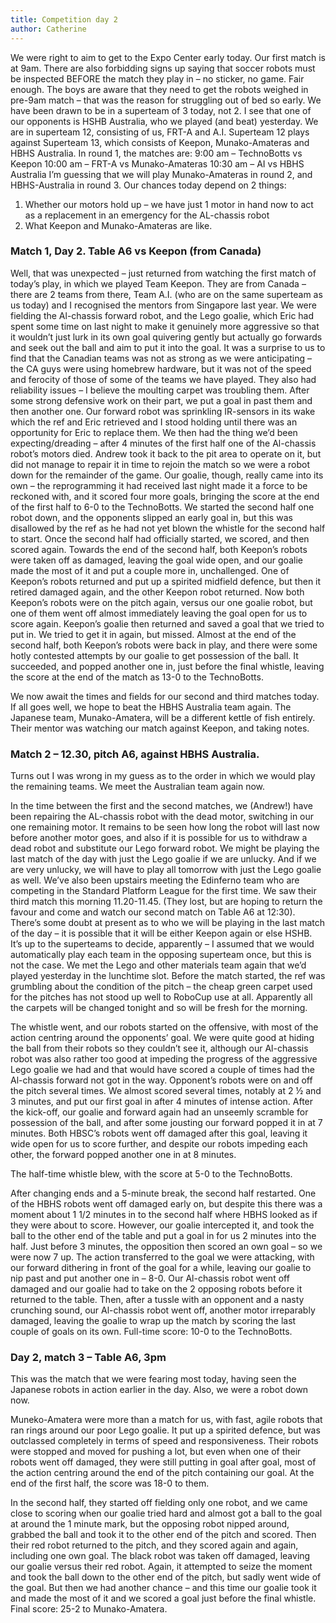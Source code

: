 ```yaml
---
title: Competition day 2
author: Catherine
---
```

We were right to aim to get to the Expo Center early today. Our first match is at 9am. There are also forbidding signs up saying that soccer robots must be inspected BEFORE the match they play in – no sticker, no game. Fair enough. The boys are aware that they need to get the robots weighed in pre-9am match – that was the reason for struggling out of bed so early.
We have been drawn to be in a superteam of 3 today, not 2. I see that one of our opponents is HSHB Australia, who we played (and beat) yesterday.
We are in superteam 12, consisting of us, FRT-A and A.I.
Superteam 12 plays against Superteam 13, which consists of Keepon, Munako-Amateras and HBHS Australia.
In round 1, the matches are:
9:00 am – TechnoBotts vs Keepon
10:00 am – FRT-A vs Munako-Amateras
10:30 am – AI vs HBHS Australia
I’m guessing that we will play Munako-Amateras in round 2, and HBHS-Australia in round 3.
Our chances today depend on 2 things:

1. Whether our motors hold up – we have just 1 motor in hand now to act as a replacement in an emergency for the AL-chassis robot
2. What Keepon and Munako-Amateras are like.

### Match 1, Day 2. Table A6 vs Keepon (from Canada)
Well, that was unexpected – just returned from watching the first match of today’s play, in which we played Team Keepon. They are from Canada – there are 2 teams from there, Team A.I. (who are on the same superteam as us today) and I recognised the mentors from Singapore last year.
We were fielding the Al-chassis forward robot, and the Lego goalie, which Eric had spent some time on last night to make it genuinely more aggressive so that it wouldn’t just lurk in its own goal quivering gently but actually go forwards and seek out the ball and aim to put it into the goal.
It was a surprise to us to find that the Canadian teams was not as strong as we were anticipating – the CA guys were using homebrew hardware, but it was not of the speed and ferocity of those of some of the teams we have played. They also had reliability issues – I believe the moulting carpet was troubling them.
After some strong defensive work on their part, we put a goal in past them and then another one. Our forward robot was sprinkling IR-sensors in its wake which the ref and Eric retrieved and I stood holding until there was an opportunity for Eric to replace them.
We then had the thing we’d been expecting/dreading – after 4 minutes of the first half one of the Al-chassis robot’s motors died. Andrew took it back to the pit area to operate on it, but did not manage to repair it in time to rejoin the match so we were a robot down for the remainder of the game.
Our goalie, though, really came into its own – the reprogramming it had received last night made it a force to be reckoned with, and it scored four more goals, bringing the score at the end of the first half to 6-0 to the TechnoBotts.
We started the second half one robot down, and the opponents slipped an early goal in, but this was disallowed by the ref as he had not yet blown the whistle for the second half to start. Once the second half had officially started, we scored, and then scored again.
Towards the end of the second half, both Keepon’s robots were taken off as damaged, leaving the goal wide open, and our goalie made the most of it and put a couple more in, unchallenged. One of Keepon’s robots returned and put up a spirited midfield defence, but then it retired damaged again, and the other Keepon robot returned.
Now both Keepon’s robots were on the pitch again, versus our one goalie robot, but one of them went off almost immediately leaving the goal open for us to score again.
Keepon’s goalie then returned and saved a goal that we tried to put in. We tried to get it in again, but missed.
Almost at the end of the second half, both Keepon’s robots were back in play, and there were some hotly contested attempts by our goalie to get possession of the ball. It succeeded, and popped another one in, just before the final whistle, leaving the score at the end of the match as 13-0 to the TechnoBotts.

We now await the times and fields for our second and third matches today. If all goes well, we hope to beat the HBHS Australia team again. The Japanese team, Munako-Amatera, will be a different kettle of fish entirely. Their mentor was watching our match against Keepon, and taking notes.

### Match 2 – 12.30, pitch A6, against HBHS Australia.

Turns out I was wrong in my guess as to the order in which we would play the remaining teams. We meet the Australian team again now.

In the time between the first and the second matches, we (Andrew!) have been repairing the AL-chassis robot with the dead motor, switching in our one remaining motor. It remains to be seen how long the robot will last now before another motor goes, and also if it is possible for us to withdraw a dead robot and substitute our Lego forward robot. We might be playing the last match of the day with just the Lego goalie if we are unlucky. And if we are very unlucky, we will have to play all tomorrow with just the Lego goalie as well.
We’ve also been upstairs meeting the Edinferno team who are competing in the Standard Platform League for the first time. We saw their third match this morning 11.20-11.45. (They lost, but are hoping to return the favour and come and watch our second match on Table A6 at 12:30).
There’s some doubt at present as to who we will be playing in the last match of the day – it is possible that it will be either Keepon again or else HSHB. It’s up to the superteams to decide, apparently – I assumed that we would automatically play each team in the opposing superteam once, but this is not the case.
We met the Lego and other materials team again that we’d played yesterday in the lunchtime slot. Before the match started, the ref was grumbling about the condition of the pitch – the cheap green carpet used for the pitches has not stood up well to RoboCup use at all. Apparently all the carpets will be changed tonight and so will be fresh for the morning.

The whistle went, and our robots started on the offensive, with most of the action centring around the opponents’ goal. We were quite good at hiding the ball from their robots so they couldn’t see it, although our Al-chassis robot was also rather too good at impeding the progress of the aggressive Lego goalie we had and that would have scored a couple of times had the Al-chassis forward not got in the way. Opponent’s robots were on and off the pitch several times.
We almost scored several times, notably at 2 ½ and 3 minutes, and put our first goal in after 4 minutes of intense action.
After the kick-off, our goalie and forward again had an unseemly scramble for possession of the ball, and after some jousting our forward popped it in at 7 minutes. Both HBSC’s robots went off damaged after this goal, leaving it wide open for us to score further, and despite our robots impeding each other, the forward popped another one in at 8 minutes.

The half-time whistle blew, with the score at 5-0 to the TechnoBotts.

After changing ends and a 5-minute break, the second half restarted. One of the HBHS robots went off damaged early on, but despite this there was a moment about 1 1/2 minutes in to the second half where HBHS looked as if they were about to score. However, our goalie intercepted it, and took the ball to the other end of the table and put a goal in for us 2 minutes into the half. Just before 3 minutes, the opposition then scored an own goal – so we were now 7 up.
The action transferred to the goal we were attacking, with our forward dithering in front of the goal for a while, leaving our goalie to nip past and put another one in – 8-0.
Our Al-chassis robot went off damaged and our goalie had to take on the 2 opposing robots before it returned to the table.
Then, after a tussle with an opponent and a nasty crunching sound, our Al-chassis robot went off, another motor irreparably damaged, leaving the goalie to wrap up the match by scoring the last couple of goals on its own. Full-time score: 10-0 to the TechnoBotts.

### Day 2, match 3 – Table A6, 3pm

This was the match that we were fearing most today, having seen the Japanese robots in action earlier in the day. Also, we were a robot down now.

Muneko-Amatera were more than a match for us, with fast, agile robots that ran rings around our poor Lego goalie. It put up a spirited defence, but was outclassed completely in terms of speed and responsiveness.
Their robots were stopped and moved for pushing a lot, but even when one of their robots went off damaged, they were still putting in goal after goal, most of the action centring around the end of the pitch containing our goal.
At the end of the first half, the score was 18-0 to them.

In the second half, they started off fielding only one robot, and we came close to scoring when our goalie tried hard and almost got a ball to the goal at around the 1 minute mark, but the opposing robot nipped around, grabbed the ball and took it to the other end of the pitch and scored.
Then their red robot returned to the pitch, and they scored again and again, including one own goal.
The black robot was taken off damaged, leaving our goalie versus their red robot. Again, it attempted to seize the moment and took the ball down to the other end of the pitch, but sadly went wide of the goal. But then we had another chance – and this time our goalie took it and made the most of it and we scored a goal just before the final whistle.
Final score: 25-2 to Munako-Amatera.
